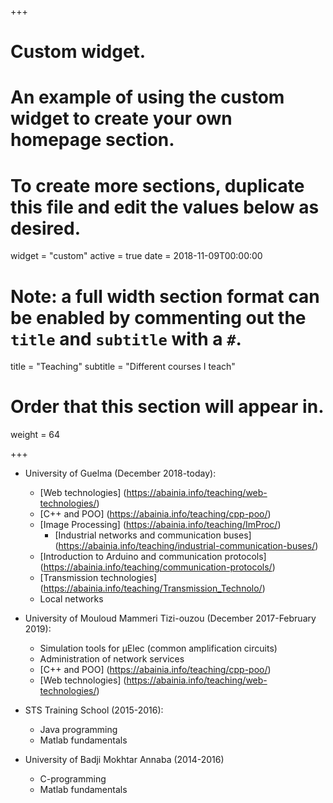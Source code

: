 +++
# Custom widget.
# An example of using the custom widget to create your own homepage section.
# To create more sections, duplicate this file and edit the values below as desired.
widget = "custom"
active = true
date = 2018-11-09T00:00:00

# Note: a full width section format can be enabled by commenting out the `title` and `subtitle` with a `#`.
title = "Teaching"
subtitle = "Different courses I teach"

# Order that this section will appear in.
weight = 64

+++

- University of Guelma (December 2018-today):
  - [Web technologies] (https://abainia.info/teaching/web-technologies/)
  - [C++ and POO] (https://abainia.info/teaching/cpp-poo/)
  - [Image Processing] (https://abainia.info/teaching/ImProc/)
	- [Industrial networks and communication buses] (https://abainia.info/teaching/industrial-communication-buses/)
  - [Introduction to Arduino and communication protocols] (https://abainia.info/teaching/communication-protocols/)
  - [Transmission technologies] (https://abainia.info/teaching/Transmission_Technolo/)
  - Local networks
  
- University of Mouloud Mammeri Tizi-ouzou (December 2017-February 2019):
	- Simulation tools for µElec (common amplification circuits)
	- Administration of network services
	- [C++ and POO] (https://abainia.info/teaching/cpp-poo/)
	- [Web technologies] (https://abainia.info/teaching/web-technologies/)

- STS Training School (2015-2016):
	- Java programming
	- Matlab fundamentals

- University of Badji Mokhtar Annaba (2014-2016)
	- C-programming
	- Matlab fundamentals

